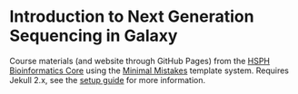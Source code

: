 # Introduction to Next Generation Sequencing in Galaxy

Course materials (and website through GitHub Pages) from the [HSPH Bioinformatics Core](https://hsphbio.ghost.io/) using the [Minimal Mistakes](http://mmistakes.github.io/minimal-mistakes/theme-setup/) template system. Requires Jekull 2.x, see the [setup guide](http://mmistakes.github.io/minimal-mistakes/theme-setup/) for more information.
